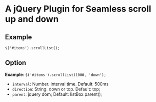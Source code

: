 # A jQuery Plugin for Seamless scroll up and down

## Example
`$('#items').scrollList();`

## Option
**Example**:  `$('#items').scrollList(1000, 'down');`
- `interval`: Number. interval time. Default: 500ms
- `direction`: String. down or top. Default: top;
- `parent`: jquery dom; Default: listBox.parent();